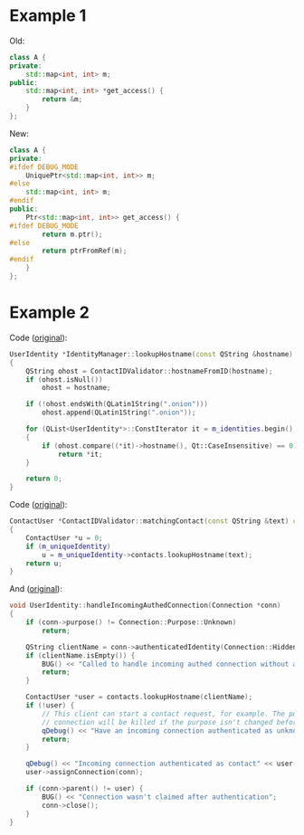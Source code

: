 # Example 1

Old:
```c++
class A {
private:
    std::map<int, int> m;
public:
    std::map<int, int> *get_access() {
        return &m;
    }
};
```

New:
```c++
class A {
private:
#ifdef DEBUG_MODE
    UniquePtr<std::map<int, int>> m;
#else
    std::map<int, int> m;
#endif
public:
    Ptr<std::map<int, int>> get_access() {
#ifdef DEBUG_MODE
        return m.ptr();
#else
        return ptrFromRef(m);
#endif
    }
};
```

# Example 2

Code ([original](https://github.com/ricochet-im/ricochet/blob/9f769bf872d4198e7456203c9ffd44963c47fa46/src/core/IdentityManager.cpp#L97])):
```c++
UserIdentity *IdentityManager::lookupHostname(const QString &hostname) const
{
    QString ohost = ContactIDValidator::hostnameFromID(hostname);
    if (ohost.isNull())
        ohost = hostname;

    if (!ohost.endsWith(QLatin1String(".onion")))
        ohost.append(QLatin1String(".onion"));

    for (QList<UserIdentity*>::ConstIterator it = m_identities.begin(); it != m_identities.end(); ++it)
    {
        if (ohost.compare((*it)->hostname(), Qt::CaseInsensitive) == 0)
            return *it;
    }

    return 0;
}
```

Code ([original](https://github.com/ricochet-im/ricochet/blob/9f769bf872d4198e7456203c9ffd44963c47fa46/src/core/ContactIDValidator.cpp#L65)):
```c++
ContactUser *ContactIDValidator::matchingContact(const QString &text) const
{
    ContactUser *u = 0;
    if (m_uniqueIdentity)
        u = m_uniqueIdentity->contacts.lookupHostname(text);
    return u;
}
```

And ([original](https://github.com/ricochet-im/ricochet/blob/954d6ed397fcde73f19564d3c2f7f3dfcda7996d/src/core/UserIdentity.cpp#L203)):
```c++
void UserIdentity::handleIncomingAuthedConnection(Connection *conn)
{
    if (conn->purpose() != Connection::Purpose::Unknown)
        return;

    QString clientName = conn->authenticatedIdentity(Connection::HiddenServiceAuth);
    if (clientName.isEmpty()) {
        BUG() << "Called to handle incoming authed connection without any authed name";
        return;
    }

    ContactUser *user = contacts.lookupHostname(clientName);
    if (!user) {
        // This client can start a contact request, for example. The purpose stays unknown, and the
        // connection will be killed if the purpose isn't changed before the timeout.
        qDebug() << "Have an incoming connection authenticated as unknown client" << clientName;
        return;
    }

    qDebug() << "Incoming connection authenticated as contact" << user->uniqueID << "with hostname" << clientName;
    user->assignConnection(conn);

    if (conn->parent() != user) {
        BUG() << "Connection wasn't claimed after authentication";
        conn->close();
    }
}
```
